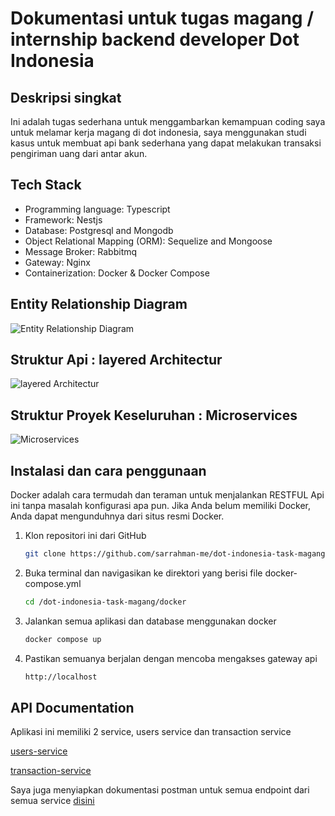 # Dokumentasi untuk tugas magang / internship backend developer Dot Indonesia

## Deskripsi singkat

Ini adalah tugas sederhana untuk menggambarkan kemampuan coding saya untuk melamar kerja magang di dot indonesia, saya menggunakan studi kasus untuk membuat api bank sederhana yang dapat melakukan transaksi pengiriman uang dari antar akun.

## Tech Stack

- Programming language: Typescript
- Framework: Nestjs
- Database: Postgresql and Mongodb
- Object Relational Mapping (ORM): Sequelize and Mongoose
- Message Broker: Rabbitmq
- Gateway: Nginx
- Containerization: Docker & Docker Compose

## Entity Relationship Diagram

![Entity Relationship Diagram](https://ik.imagekit.io/sarrahmanme/Screenshot%202024-07-28%20at%2010.19.40.png?updatedAt=1722136796273)

## Struktur Api : layered Architectur

![layered Architectur](https://ik.imagekit.io/sarrahmanme/Screenshot%202024-07-28%20at%2009.56.14.png?updatedAt=1722136235860)

## Struktur Proyek Keseluruhan : Microservices

![Microservices](https://ik.imagekit.io/sarrahmanme/Screenshot%202024-07-28%20at%2010.09.25.png?updatedAt=1722136235105)

## Instalasi dan cara penggunaan

Docker adalah cara termudah dan teraman untuk menjalankan RESTFUL Api ini tanpa masalah konfigurasi apa pun. Jika Anda belum memiliki Docker, Anda dapat mengunduhnya dari situs resmi Docker.

1. Klon repositori ini dari GitHub

   ```bash
   git clone https://github.com/sarrahman-me/dot-indonesia-task-magang.git
   ```

2. Buka terminal dan navigasikan ke direktori yang berisi file docker-compose.yml

   ```bash
   cd /dot-indonesia-task-magang/docker
   ```

3. Jalankan semua aplikasi dan database menggunakan docker

   ```bash
   docker compose up
   ```

4. Pastikan semuanya berjalan dengan mencoba mengakses gateway api

   ```bash
   http://localhost
   ```

## API Documentation

Aplikasi ini memiliki 2 service, users service dan transaction service

[users-service](https://github.com/sarrahman-me/dot-indonesia-task-magang/tree/main/users-service)

[transaction-service](https://github.com/sarrahman-me/dot-indonesia-task-magang/tree/main/transaction-service)

Saya juga menyiapkan dokumentasi postman untuk semua endpoint dari semua service [disini](https://documenter.getpostman.com/view/29090922/2sA3JM71wm#fddfb529-e12c-43e9-9f91-41266a768dc9)
